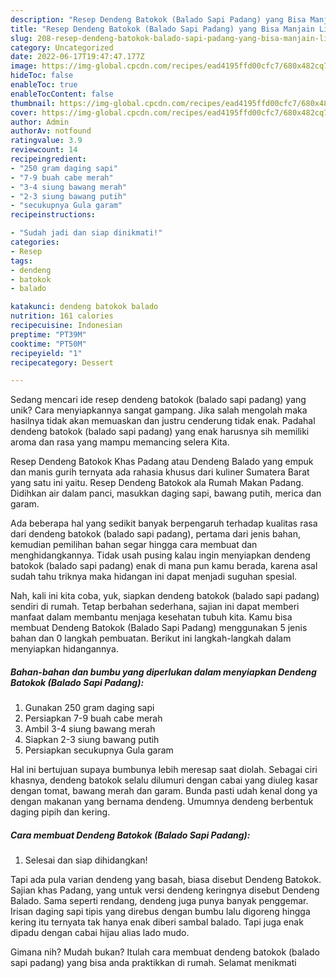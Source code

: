 ```yaml
---
description: "Resep Dendeng Batokok (Balado Sapi Padang) yang Bisa Manjain Lidah"
title: "Resep Dendeng Batokok (Balado Sapi Padang) yang Bisa Manjain Lidah"
slug: 208-resep-dendeng-batokok-balado-sapi-padang-yang-bisa-manjain-lidah
category: Uncategorized
date: 2022-06-17T19:47:47.177Z
image: https://img-global.cpcdn.com/recipes/ead4195ffd00cfc7/680x482cq70/dendeng-batokok-balado-sapi-padang-foto-resep-utama.jpg
hideToc: false
enableToc: true
enableTocContent: false
thumbnail: https://img-global.cpcdn.com/recipes/ead4195ffd00cfc7/680x482cq70/dendeng-batokok-balado-sapi-padang-foto-resep-utama.jpg
cover: https://img-global.cpcdn.com/recipes/ead4195ffd00cfc7/680x482cq70/dendeng-batokok-balado-sapi-padang-foto-resep-utama.jpg
author: Admin
authorAv: notfound
ratingvalue: 3.9
reviewcount: 14
recipeingredient:
- "250 gram daging sapi"
- "7-9 buah cabe merah"
- "3-4 siung bawang merah"
- "2-3 siung bawang putih"
- "secukupnya Gula garam"
recipeinstructions:

- "Sudah jadi dan siap dinikmati!"
categories:
- Resep
tags:
- dendeng
- batokok
- balado

katakunci: dendeng batokok balado 
nutrition: 161 calories
recipecuisine: Indonesian
preptime: "PT39M"
cooktime: "PT50M"
recipeyield: "1"
recipecategory: Dessert

---
```





Sedang mencari ide resep dendeng batokok (balado sapi padang) yang unik? Cara menyiapkannya sangat gampang. Jika salah mengolah maka hasilnya tidak akan memuaskan dan justru cenderung tidak enak. Padahal dendeng batokok (balado sapi padang) yang enak harusnya sih memiliki aroma dan rasa yang mampu memancing selera Kita.





Resep Dendeng Batokok Khas Padang atau Dendeng Balado yang empuk dan manis gurih ternyata ada rahasia khusus dari kuliner Sumatera Barat yang satu ini yaitu. Resep Dendeng Batokok ala Rumah Makan Padang. Didihkan air dalam panci, masukkan daging sapi, bawang putih, merica dan garam.

Ada beberapa hal yang sedikit banyak berpengaruh terhadap kualitas rasa dari dendeng batokok (balado sapi padang), pertama dari jenis bahan, kemudian pemilihan bahan segar hingga cara membuat dan menghidangkannya. Tidak usah pusing kalau ingin menyiapkan dendeng batokok (balado sapi padang) enak di mana pun kamu berada, karena asal sudah tahu triknya maka hidangan ini dapat menjadi suguhan spesial.






Nah, kali ini kita coba, yuk, siapkan dendeng batokok (balado sapi padang) sendiri di rumah. Tetap berbahan sederhana, sajian ini dapat memberi manfaat dalam membantu menjaga kesehatan tubuh kita. Kamu bisa membuat Dendeng Batokok (Balado Sapi Padang) menggunakan 5 jenis bahan dan 0 langkah pembuatan. Berikut ini langkah-langkah dalam menyiapkan hidangannya.

<!--inarticleads1-->

##### Bahan-bahan dan bumbu yang diperlukan dalam menyiapkan Dendeng Batokok (Balado Sapi Padang):

1. Gunakan 250 gram daging sapi
1. Persiapkan 7-9 buah cabe merah
1. Ambil 3-4 siung bawang merah
1. Siapkan 2-3 siung bawang putih
1. Persiapkan secukupnya Gula garam


Hal ini bertujuan supaya bumbunya lebih meresap saat diolah. Sebagai ciri khasnya, dendeng batokok selalu dilumuri dengan cabai yang diuleg kasar dengan tomat, bawang merah dan garam. Bunda pasti udah kenal dong ya dengan makanan yang bernama dendeng. Umumnya dendeng berbentuk daging pipih dan kering. 

<!--inarticleads2-->

##### Cara membuat Dendeng Batokok (Balado Sapi Padang):


1. Selesai dan siap dihidangkan!

Tapi ada pula varian dendeng yang basah, biasa disebut Dendeng Batokok. Sajian khas Padang, yang untuk versi dendeng keringnya disebut Dendeng Balado. Sama seperti rendang, dendeng juga punya banyak penggemar. Irisan daging sapi tipis yang direbus dengan bumbu lalu digoreng hingga kering itu ternyata tak hanya enak diberi sambal balado. Tapi juga enak dipadu dengan cabai hijau alias lado mudo. 

Gimana nih? Mudah bukan? Itulah cara membuat dendeng batokok (balado sapi padang) yang bisa anda praktikkan di rumah. Selamat menikmati

